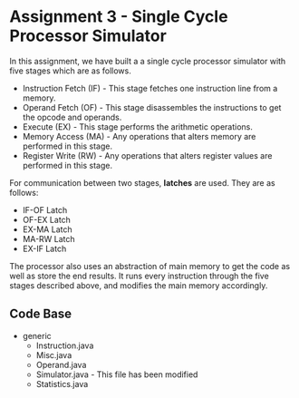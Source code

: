 # Assignment 3 - Single Cycle Processor Simulator

In this assignment, we have built a a single cycle processor simulator with five stages which are as follows.

* Instruction Fetch (IF) - This stage fetches one instruction line from a memory.
* Operand Fetch (OF) - This stage disassembles the instructions to get the opcode and operands.
* Execute (EX) - This stage performs the arithmetic operations.
* Memory Access (MA) - Any operations that alters memory are performed in this stage.
* Register Write (RW) - Any operations that alters register values are performed in this stage.

For communication between two stages, **latches** are used. They are as follows:

* IF-OF Latch
* OF-EX Latch
* EX-MA Latch
* MA-RW Latch
* EX-IF Latch

The processor also uses an abstraction of main memory to get the code as well as store the end results. It runs every instruction through the five stages described above, and modifies the main memory accordingly.

## Code Base

* generic
  * Instruction.java 
  * Misc.java
  * Operand.java
  * Simulator.java - This file has been modified 
  * Statistics.java
